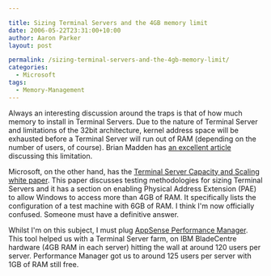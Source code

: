 ```yaml
---

title: Sizing Terminal Servers and the 4GB memory limit
date: 2006-05-22T23:31:00+10:00
author: Aaron Parker
layout: post

permalink: /sizing-terminal-servers-and-the-4gb-memory-limit/
categories:
  - Microsoft
tags:
  - Memory-Management
---
```

Always an interesting discussion around the traps is that of how much memory to install in Terminal Servers. Due to the nature of Terminal Server and limitations of the 32bit architecture, kernel address space will be exhausted before a Terminal Server will run out of RAM (depending on the number of users, of course). Brian Madden has [an excellent article](http://www.brianmadden.com/content/content.asp?ID=69) discussing this limitation.

Microsoft, on the other hand, has the [Terminal Server Capacity and Scaling white paper](http://www.microsoft.com/windowsserver2003/techinfo/overview/tsscaling.mspx). This paper discusses testing methodologies for sizing Terminal Servers and it has a section on enabling Physical Address Extension (PAE) to allow Windows to access more than 4GB of RAM. It specifically lists the configuration of a test machine with 6GB of RAM. I think I'm now officially confused. Someone must have a definitive answer.

Whilst I'm on this subject, I must plug [AppSense Performance Manager](http://www.appsense.com/content/products/products.asp#pmse). This tool helped us with a Terminal Server farm, on IBM BladeCentre hardware (4GB RAM in each server) hitting the wall at around 120 users per server. Performance Manager got us to around 125 users per server with 1GB of RAM still free.
